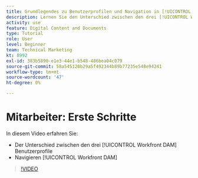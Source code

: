 ```yaml
---
title: Grundlegendes zu Benutzerprofilen und Navigation in [!UICONTROL Workfront DAM]
description: Lernen Sie den Unterschied zwischen den drei [!UICONTROL Workfront DAM] Benutzerprofile und Navigation [!UICONTROL Workfront DAM].
activity: use
feature: Digital Content and Documents
type: Tutorial
role: User
level: Beginner
team: Technical Marketing
kt: 8992
exl-id: 383b5890-e1e3-44e1-b548-486bea04c079
source-git-commit: 58a545120b29a5f492344b89b77235e548e94241
workflow-type: tm+mt
source-wordcount: '47'
ht-degree: 0%

---
```


# Mitarbeiter: Erste Schritte

In diesem Video erfahren Sie:

* Der Unterschied zwischen den drei [!UICONTROL Workfront DAM] Benutzerprofile
* Navigieren [!UICONTROL Workfront DAM]

>[!VIDEO](https://video.tv.adobe.com/v/335252/?quality=12)
